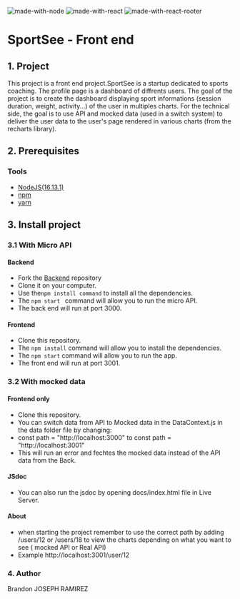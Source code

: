 ![made-with-node](https://img.shields.io/badge/Node.js-43853D?style=for-the-badge&logo=node.js&logoColor=white) ![made-with-react](https://img.shields.io/badge/React-20232A?style=for-the-badge&logo=react&logoColor=61DAFB) ![made-with-react-rooter](https://img.shields.io/badge/React_Router-CA4245?style=for-the-badge&logo=react-router&logoColor=white)

# SportSee - Front end

## 1. Project

This project is a front end project.SportSee is a startup dedicated to sports coaching. The profile page is a dashboard of diffrents users. The goal of the project is to create the dashboard displaying sport informations (session duration, weight, activity...) of the user in multiples charts.
For the technical side, the goal is to use API and mocked data (used in a switch system) to deliver the user data to the user's page rendered in various charts (from the recharts library).

## 2. Prerequisites

### Tools

- [NodeJS(16.13.1)](https://nodejs.org/en/)
- [npm](https://www.npmjs.com/)
- [yarn](https://yarnpkg.com/)

## 3. Install project

### 3.1 With Micro API

#### Backend

- Fork the [Backend](https://github.com/OpenClassrooms-Student-Center/P9-front-end-dashboard) repository
- Clone it on your computer.
- Use the`npm install command` to install all the dependencies.
- The `npm start ` command will allow you to run the micro API.
- The back end will run at port 3000.

#### Frontend

- Clone this repository.
- The `npm install` command will allow you to install the dependencies.
- The `npm start` command will allow you to run the app.
- The front end will run at port 3001.

### 3.2 With mocked data

#### Frontend only

- Clone this repository.
- You can switch data from API to Mocked data in the DataContext.js in the data folder file by changing:
- const path = "http://localhost:3000" to const path = "http://localhost:3001"
- This will run an error and fechtes the mocked data instead of the API data from the Back.

#### JSdoc

- You can also run the jsdoc by opening docs/index.html file in Live Server.

#### About

- when starting the project remember to use the correct path by adding /users/12 or /users/18 to view the charts depending on what you want to see ( mocked API or Real API)
- Example http://localhost:3001/user/12

### 4. Author

Brandon JOSEPH RAMIREZ
